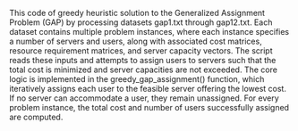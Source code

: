 This code of greedy heuristic solution to the Generalized Assignment Problem (GAP) by processing datasets gap1.txt through gap12.txt. Each dataset contains multiple problem 
instances, where each instance specifies a number of servers and users, along with associated cost matrices, resource requirement matrices, and server capacity vectors. The script reads
these inputs and attempts to assign users to servers such that the total cost is minimized and server capacities are not exceeded. The core logic is implemented in the greedy_gap_assignment() 
function, which iteratively assigns each user to the feasible server offering the lowest cost. If no server can accommodate a user, they remain unassigned.
For every problem instance, the total cost and number of users successfully assigned are computed.
